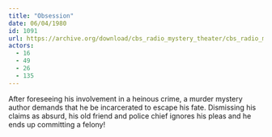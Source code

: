 ```yaml
---
title: "Obsession"
date: 06/04/1980
id: 1091
url: https://archive.org/download/cbs_radio_mystery_theater/cbs_radio_mystery_theater-1051-1100.zip/cbs_radio_mystery_theater-1051-1100%2Fcbsrmt_1091_obsession.mp3
actors:
  - 16
  - 49
  - 26
  - 135
---
```

After foreseeing his involvement in a heinous crime, a murder mystery author demands that he be incarcerated to escape his fate. Dismissing his claims as absurd, his old friend and police chief ignores his pleas and he ends up committing a felony!